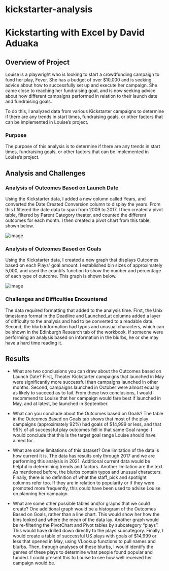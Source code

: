 # kickstarter-analysis
# Kickstarting with Excel by David Aduaka 
## Overview of Project
Louise is a playwright who is looking to start a crowdfunding campaign to fund her play, Fever. She has a budget of over $10,000 and is seeking advice about how to successfully set up and execute her campaign. She came close to reaching her fundraising goal, and is now seeking advice about how different campaigns performed in relation to their launch date and fundraising goals.

To do this, I analyzed data from various Kickstarter campaigns to determine if there are any trends in start times, fundraising goals, or other factors that can be implemented in Louise’s project.

### Purpose 
The purpose of this analysis is to determine if there are any trends in start times, fundraising goals, or other factors that can be implemented in Louise’s project.

## Analysis and Challenges 
### Analysis of Outcomes Based on Launch Date

Using the Kickstarter data, I added a new column called Years, and converted the Date Created Conversion column to display the years. From this I filtered the date data to span from 2009 to 2017. I then created a pivot table, filtered by Parent Category theater, and counted the different outcomes for each month. I then created a pivot chart from this table, shown below.

![image](https://user-images.githubusercontent.com/70069730/148710195-f8ef7e42-ec0c-48d6-859b-2c76428c8244.png)

### Analysis of Outcomes Based on Goals

Using the Kickstarter data, I created a new graph that displays Outcomes based on each Plays' goal amount. I established bin sizes of approximately 5,000, and used the countifs function to show the number and percentage of each type of outcome. This graph is shown below.

![image](https://user-images.githubusercontent.com/70069730/148710361-519d9f75-c13e-4e34-813e-086e55c33547.png)

### Challenges and Difficulties Encountered

The data required formatting that added to the analysis time. First, the Unix timestamp format in the Deadline and Launched_at columns added a layer of difficulty to the analysis and had to be converted to a readable date. Second, the blurb information had typos and unusual characters, which can be shown in the Edinburgh Research tab of the workbook. If someone were performing an analysis based on information in the blurbs, he or she may have a hard time reading it.

## Results
- What are two conclusions you can draw about the Outcomes based on Launch Date? First, Theater Kickstarter campaigns that launched in May were significantly more successful than campaigns launched in other months. Second, campaigns launched in October were almost equally as likely to succeed as to fail. From these two conclusions, I would recommend to Louise that her campaign would fare best if launched in May, and at latest, be launched in September.

- What can you conclude about the Outcomes based on Goals? The table in the Outcomes Based on Goals tab shows that most of the play campaigns (approximately 92%) had goals of $14,999 or less, and that 95% of all successful play outcomes fell in that same Goal range. I would conclude that this is the target goal range Louise should have aimed for.

- What are some limitations of this dataset? One limitation of the data is how current it is. The data has results only through 2017 and we are performing this analysis in 2021. Additional current data would be helpful in determining trends and factors. Another limitation are the text. As mentioned before, the blurbs contain typos and unusual characters. Finally, there is no definition of what the staff_pick and spotlight columns refer too. If they are in relation to popularity or if they were promoted more frequently, this could have been used to advise Louise on planning her campaign.

- What are some other possible tables and/or graphs that we could create? One additional graph would be a histogram of the Outcomes Based on Goals, rather than a line chart. This would show her how the bins looked and where the mean of the data lay. Another graph would be re-filtering the PivotChart and Pivot tables by subcategory “plays”. This would have drilled down directly to the plays subcategory. Finally, I would create a table of successful US plays with goals of $14,999 or less that opened in May, using VLookup functions to pull names and blurbs. Then, through analyses of these blurbs, I would identify the genres of these plays to determine what people found popular and funded. I could present this to Louise to see how well received her campaign would be.




